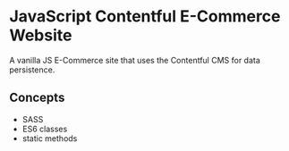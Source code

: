 # JavaScript Contentful E-Commerce Website

A vanilla JS E-Commerce site that uses the Contentful CMS for data persistence.

## Concepts

- SASS
- ES6 classes
- static methods
